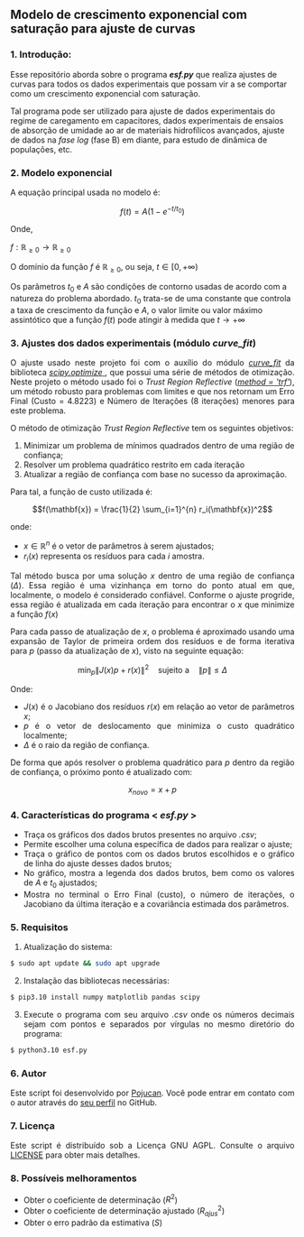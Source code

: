 ## Modelo de crescimento exponencial com saturação para ajuste de curvas

<!--<div style="text-align: justify;">-->

### 1. Introdução:
Esse repositório aborda sobre o programa **_esf.py_** que realiza ajustes de curvas para todos os dados experimentais que possam vir a se comportar como um crescimento exponencial com saturação.

Tal programa pode ser utilizado para ajuste de dados experimentais do regime de caregamento em capacitores, dados experimentais de ensaios de absorção de umidade ao ar de materiais hidrofílicos avançados, ajuste de dados na *fase log* (fase B) em diante, para estudo de dinâmica de populações, etc.

### 2. Modelo exponencial

A equação principal usada no modelo é:

$$f(t) = A(1-e^{-t/t_{0}})$$

Onde,

$\displaystyle f:\mathbb{R}_{\ge 0} \to \mathbb{R}_{\ge 0}$


<!--$$
f:\mathbb{R}_{\ge 0} \to \mathbb{R}_{\ge 0}
$$-->

<!--\( f:\mathbb{R}_{\ge 0} \to \mathbb{R}_{\ge 0} \)-->

 
O domínio da função $f$ é $\mathbb{R}_{\ge 0}$, ou seja, $t \in [0, +\infty)$  

Os parâmetros $t_{0}$ e $A$ são condições de contorno usadas de acordo com a natureza do problema abordado. $t_{0}$ trata-se de uma constante que controla a taxa de crescimento da função e $A$, o valor limite ou valor máximo assintótico que a função $f(t)$ pode atingir à medida que $t \to +\infty$

</div>

### 3. Ajustes dos dados experimentais (módulo _curve_fit_)

<div style="text-align: justify;">

O ajuste usado neste projeto foi com o auxílio do módulo [_curve_fit_](https://docs.scipy.org/doc/scipy/reference/generated/scipy.optimize.curve_fit.html#scipy.optimize.curve_fit) da biblioteca [_scipy.optimize_ ](https://docs.scipy.org/doc/scipy/reference/optimize.html), que possui uma série de métodos de otimização. Neste projeto o método usado foi o _Trust Region Reflective_ ([_method = 'trf'_](https://docs.scipy.org/doc/scipy/reference/generated/scipy.optimize.least_squares.html#scipy.optimize.least_squares)), um método robusto para problemas com limites e que nos retornam um Erro Final (Custo = 4.8223) e Número de Iterações (8 iterações) menores para este problema. 

O método de otimização _Trust Region Reflective_ tem os seguintes objetivos:

1. Minimizar um problema de mínimos quadrados dentro de uma região de confiança;
2. Resolver um problema quadrático restrito em cada iteração
3. Atualizar a região de confiança com base no sucesso da aproximação.

<div>
   
Para tal, a função de custo utilizada é:

$$f(\mathbf{x}) = \frac{1}{2} \sum_{i=1}^{n} r_i(\mathbf{x})^2$$

onde:

- $x \in \mathbb{R}^{n}$ é o vetor de parâmetros à serem ajustados;
- $r_{i}(x)$ representa os resíduos para cada $i$ amostra.

Tal método busca por uma solução $x$ dentro de uma região de confiança ($\Delta$). Essa região é uma vizinhança em torno do ponto atual em que, localmente, o modelo é considerado confiável. Conforme o ajuste progride, essa região é atualizada em cada iteração para encontrar o $x$ que minimize a função $f(x)$

Para cada passo de atualização de $x$, o problema é aproximado usando uma expansão de Taylor de primeira ordem dos resíduos e de forma iterativa para $p$ (passo da atualização de $x$), visto na seguinte equação:

$$\min_p \| J(x) p + r(x) \|^2 \quad \text{sujeito a} \quad \| p \| \leq \Delta$$

Onde:

- $J(x)$ é o Jacobiano dos resíduos $r(x)$ em relação ao vetor de parâmetros $x$;
- $p$ é o vetor de deslocamento que minimiza o custo quadrático localmente;
- $\Delta$ é o raio da região de confiança.
   
De forma que após resolver o problema quadrático para $p$ dentro da região de confiança, o próximo ponto é atualizado com:

$$x_{novo} = x + p$$

### 4. Características do programa < **_esf.py_** >

- Traça os gráficos dos dados brutos presentes no arquivo _.csv_;
- Permite escolher uma coluna específica de dados para  realizar o ajuste;
- Traça o gráfico de pontos com os dados brutos escolhidos e o gráfico de linha do ajuste desses dados brutos;
- No gráfico, mostra a legenda dos dados brutos, bem como os valores de $A$ e $t_{0}$ ajustados;
- Mostra no terminal o Erro Final (custo), o número de iterações, o Jacobiano da última iteração e a covariância estimada dos parâmetros.

### 5. Requisitos

1. Atualização do sistema:

```bash
$ sudo apt update && sudo apt upgrade
```

2. Instalação das bibliotecas necessárias:
   
```bash
$ pip3.10 install numpy matplotlib pandas scipy
```

3. Execute o programa com seu arquivo _.csv_ onde os números decimais sejam com pontos e separados por vírgulas no mesmo diretório do programa:

```bash
$ python3.10 esf.py
```
### 6. Autor

Este script foi desenvolvido por [Pojucan](https://linkedin.com/in/pojucan). Você pode entrar em contato com o autor através do [seu perfil](https://github.com/pojucan) no GitHub.

### 7. Licença

Este script é distribuído sob a Licença GNU AGPL. Consulte o arquivo [LICENSE](https://www.gnu.org/licenses/gpl-3.0.html) para obter mais detalhes.

### 8. Possíveis melhoramentos

- Obter o coeficiente de determinação ($R^{2}$)
- Obter o coeficiente de determinação ajustado ($R^{2}_{ajus}$)
- Obter o erro padrão da estimativa ($S$)





